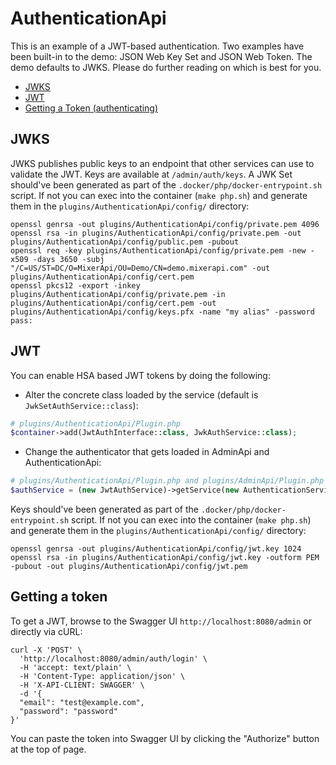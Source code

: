 # AuthenticationApi

This is an example of a JWT-based authentication. Two examples have been built-in to the demo: JSON Web Key Set and
JSON Web Token. The demo defaults to JWKS. Please do further reading on which is best for you.

- [JWKS](#jwks)
- [JWT](#jwt)
- [Getting a Token (authenticating)](#getting-a-token)

## JWKS

JWKS publishes public keys to an endpoint that other services can use to validate the JWT. Keys are available at
`/admin/auth/keys`. A JWK Set should've been generated as part of the `.docker/php/docker-entrypoint.sh` script. If not
you can exec into the container (`make php.sh`) and generate them in the `plugins/AuthenticationApi/config/` directory:

```console
openssl genrsa -out plugins/AuthenticationApi/config/private.pem 4096
openssl rsa -in plugins/AuthenticationApi/config/private.pem -out plugins/AuthenticationApi/config/public.pem -pubout
openssl req -key plugins/AuthenticationApi/config/private.pem -new -x509 -days 3650 -subj "/C=US/ST=DC/O=MixerApi/OU=Demo/CN=demo.mixerapi.com" -out plugins/AuthenticationApi/config/cert.pem
openssl pkcs12 -export -inkey plugins/AuthenticationApi/config/private.pem -in plugins/AuthenticationApi/config/cert.pem -out plugins/AuthenticationApi/config/keys.pfx -name "my alias" -password pass:
```

## JWT

You can enable HSA based JWT tokens by doing the following:

- Alter the concrete class loaded by the service (default is `JwkSetAuthService::class`):

```php
# plugins/AuthenticationApi/Plugin.php
$container->add(JwtAuthInterface::class, JwkAuthService::class);
```

- Change the authenticator that gets loaded in AdminApi and AuthenticationApi:

```php
# plugins/AuthenticationApi/Plugin.php and plugins/AdminApi/Plugin.php
$authService = (new JwtAuthService)->getService(new AuthenticationService());
```

Keys should've been generated as part of the `.docker/php/docker-entrypoint.sh` script. If not you can exec into the
container (`make php.sh`) and generate them in the `plugins/AuthenticationApi/config/` directory:

```console
openssl genrsa -out plugins/AuthenticationApi/config/jwt.key 1024
openssl rsa -in plugins/AuthenticationApi/config/jwt.key -outform PEM -pubout -out plugins/AuthenticationApi/config/jwt.pem
```

## Getting a token

To get a JWT, browse to the Swagger UI `http://localhost:8080/admin` or directly via cURL:

```console
curl -X 'POST' \
  'http://localhost:8080/admin/auth/login' \
  -H 'accept: text/plain' \
  -H 'Content-Type: application/json' \
  -H 'X-API-CLIENT: SWAGGER' \
  -d '{
  "email": "test@example.com",
  "password": "password"
}'
```

You can paste the token into Swagger UI by clicking the "Authorize" button at the top of page.
